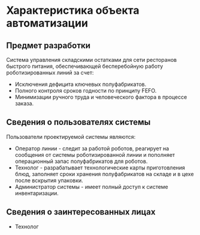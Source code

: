 # Характеристика объекта автоматизации

## Предмет разработки

Система управления складскими остатками для сети ресторанов быстрого питания, обеспечивающей бесперебойную работу роботизированных линий за счет:

* Исключения дефицита ключевых полуфабрикатов.
* Полного контроля сроков годности по принципу FEFO.
* Минимизации ручного труда и человеческого фактора в процессе заказа.


## Сведения о пользователях системы
Пользователи проектируемой системы являются:

* Оператор линии - следит за работой роботов, реагирует на сообщения от системы роботизированной линии и пополняет операционный запас полуфабрикатов для роботов.
* Технолог - разрабатывает технологические карты приготовления блюд, заполняет сроки хранения полуфабрикатов на складе и в цехе после вскрытия упаковки.
* Администратор системы - имеет полный доступ к системе инвентаризации.

## Сведения о заинтересованных лицах

* Технолог
